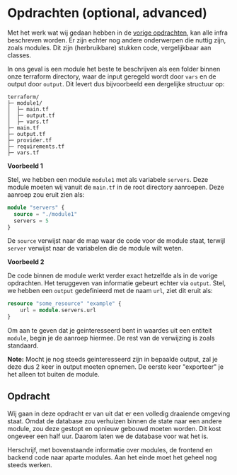 # Opdrachten (optional, advanced)

Met het werk wat wij gedaan hebben in de [vorige opdrachten](exercises.md), kan alle infra beschreven worden. Er zijn echter nog andere onderwerpen die nuttig zijn, zoals modules. Dit zijn (herbruikbare) stukken code, vergelijkbaar aan classes.

In ons geval is een module het beste te beschrijven als een folder binnen onze terraform directory, waar de input geregeld wordt door `vars` en de output door `output`. Dit levert dus bijvoorbeeld een dergelijke structuur op:

```
terraform/
├─ module1/
│  ├─ main.tf
│  ├─ output.tf
│  ├─ vars.tf
├─ main.tf
├─ output.tf
├─ provider.tf
├─ requirements.tf
├─ vars.tf
```

**Voorbeeld 1**

Stel, we hebben een module `module1` met als variabele `servers`. Deze module moeten wij vanuit de `main.tf` in de root directory aanroepen. Deze aanroep zou eruit zien als:

```terraform
module "servers" {
  source = "./module1"
  servers = 5
}
```

De `source` verwijst naar de map waar de code voor de module staat, terwijl `server` verwijst naar de variabelen die de module wilt weten.


**Voorbeeld 2**

De code binnen de module werkt verder exact hetzelfde als in de vorige opdrachten. Het teruggeven van informatie gebeurt echter via `output`. Stel, we hebben een `output` gedefinieerd met de naam `url`, ziet dit eruit als:

```terraform
resource "some_resource" "example" {
    url = module.servers.url
}
```

Om aan te geven dat je geinteresseerd bent in waardes uit een entiteit `module`, begin je de aanroep hiermee. De rest van de verwijzing is zoals standaard. 

**Note:** Mocht je nog steeds geinteresseerd zijn in bepaalde output, zal je deze dus 2 keer in output moeten opnemen. De eerste keer "exporteer" je het alleen tot buiten de module.

## Opdracht

Wij gaan in deze opdracht er van uit dat er een volledig draaiende omgeving staat. Omdat de database zou verhuizen binnen de state naar een andere module, zou deze gestopt en opnieuw gebouwd moeten worden. Dit kost ongeveer een half uur. Daarom laten we de database voor wat het is.

Herschrijf, met bovenstaande informatie over modules, de frontend en backend code naar aparte modules. Aan het einde moet het geheel nog steeds werken.